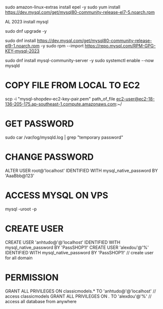 sudo amazon-linux-extras install epel -y
sudo yum install https://dev.mysql.com/get/mysql80-community-release-el7-5.noarch.rpm

AL 2023 install mysql

sudo dnf upgrade -y

sudo dnf install https://dev.mysql.com/get/mysql80-community-release-el9-1.noarch.rpm -y
sudo rpm --import https://repo.mysql.com/RPM-GPG-KEY-mysql-2023

sudo dnf install mysql-community-server -y
sudo systemctl enable --now mysqld

# COPY FILE FROM LOCAL TO EC2
scp -i "mysql-shopdev-ec2-key-pair.pem" path_of_file  ec2-user@ec2-18-136-205-175.ap-southeast-1.compute.amazonaws.com:~/

# GET PASSWORD
sudo car /var/log/mysqld.log | grep "temporary password"

# CHANGE PASSWORD 
ALTER USER root@'localhost' IDENTIFIED WITH mysql_native_password BY 'AaaBbb@123'

# ACCESS MYSQL ON VPS
mysql -uroot -p 

# CREATE USER
CREATE USER 'anhtudo@'@'localhost' IDENTIFIED WITH mysql_native_password BY 'PassSHOP1!'
CREATE USER 'alexdou'@'%' IDENTIFIED WITH mysql_native_password BY 'PassSHOP1!' // create user for all domain

# PERMISSION 
GRANT ALL PRIVILEGES ON classicmodels.* TO 'anhtudo@'@'localhost' // access classicmodels
GRANT ALL PRIVILEGES ON *.* TO 'alexdou'@'%' // access all database from anywhere